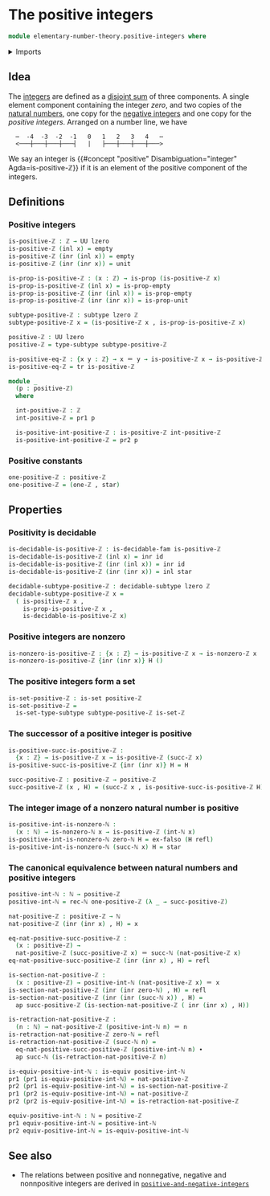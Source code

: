 # The positive integers

```agda
module elementary-number-theory.positive-integers where
```

<details><summary>Imports</summary>

```agda
open import elementary-number-theory.integers
open import elementary-number-theory.natural-numbers
open import elementary-number-theory.nonzero-integers

open import foundation.action-on-identifications-functions
open import foundation.coproduct-types
open import foundation.decidable-subtypes
open import foundation.decidable-types
open import foundation.dependent-pair-types
open import foundation.empty-types
open import foundation.equivalences
open import foundation.function-types
open import foundation.identity-types
open import foundation.propositions
open import foundation.retractions
open import foundation.sections
open import foundation.sets
open import foundation.subtypes
open import foundation.transport-along-identifications
open import foundation.unit-type
open import foundation.universe-levels
```

</details>

## Idea

The [integers](elementary-number-theory.integers.md) are defined as a
[disjoint sum](foundation-core.coproduct-types.md) of three components. A single
element component containing the integer _zero_, and two copies of the
[natural numbers](elementary-number-theory.natural-numbers.md), one copy for the
[negative integers](elementary-number-theory.negative-integers.md) and one copy
for the _positive integers_. Arranged on a number line, we have

```text
  ⋯  -4  -3  -2  -1   0   1   2   3   4   ⋯
  <───┼───┼───┼───┤   |   ├───┼───┼───┼───>
```

We say an integer is
{{#concept "positive" Disambiguation="integer" Agda=is-positive-ℤ}} if it is an
element of the positive component of the integers.

## Definitions

### Positive integers

```agda
is-positive-ℤ : ℤ → UU lzero
is-positive-ℤ (inl x) = empty
is-positive-ℤ (inr (inl x)) = empty
is-positive-ℤ (inr (inr x)) = unit

is-prop-is-positive-ℤ : (x : ℤ) → is-prop (is-positive-ℤ x)
is-prop-is-positive-ℤ (inl x) = is-prop-empty
is-prop-is-positive-ℤ (inr (inl x)) = is-prop-empty
is-prop-is-positive-ℤ (inr (inr x)) = is-prop-unit

subtype-positive-ℤ : subtype lzero ℤ
subtype-positive-ℤ x = (is-positive-ℤ x , is-prop-is-positive-ℤ x)

positive-ℤ : UU lzero
positive-ℤ = type-subtype subtype-positive-ℤ

is-positive-eq-ℤ : {x y : ℤ} → x ＝ y → is-positive-ℤ x → is-positive-ℤ y
is-positive-eq-ℤ = tr is-positive-ℤ

module _
  (p : positive-ℤ)
  where

  int-positive-ℤ : ℤ
  int-positive-ℤ = pr1 p

  is-positive-int-positive-ℤ : is-positive-ℤ int-positive-ℤ
  is-positive-int-positive-ℤ = pr2 p
```

### Positive constants

```agda
one-positive-ℤ : positive-ℤ
one-positive-ℤ = (one-ℤ , star)
```

## Properties

### Positivity is decidable

```agda
is-decidable-is-positive-ℤ : is-decidable-fam is-positive-ℤ
is-decidable-is-positive-ℤ (inl x) = inr id
is-decidable-is-positive-ℤ (inr (inl x)) = inr id
is-decidable-is-positive-ℤ (inr (inr x)) = inl star

decidable-subtype-positive-ℤ : decidable-subtype lzero ℤ
decidable-subtype-positive-ℤ x =
  ( is-positive-ℤ x ,
    is-prop-is-positive-ℤ x ,
    is-decidable-is-positive-ℤ x)
```

### Positive integers are nonzero

```agda
is-nonzero-is-positive-ℤ : {x : ℤ} → is-positive-ℤ x → is-nonzero-ℤ x
is-nonzero-is-positive-ℤ {inr (inr x)} H ()
```

### The positive integers form a set

```agda
is-set-positive-ℤ : is-set positive-ℤ
is-set-positive-ℤ =
  is-set-type-subtype subtype-positive-ℤ is-set-ℤ
```

### The successor of a positive integer is positive

```agda
is-positive-succ-is-positive-ℤ :
  {x : ℤ} → is-positive-ℤ x → is-positive-ℤ (succ-ℤ x)
is-positive-succ-is-positive-ℤ {inr (inr x)} H = H

succ-positive-ℤ : positive-ℤ → positive-ℤ
succ-positive-ℤ (x , H) = (succ-ℤ x , is-positive-succ-is-positive-ℤ H)
```

### The integer image of a nonzero natural number is positive

```agda
is-positive-int-is-nonzero-ℕ :
  (x : ℕ) → is-nonzero-ℕ x → is-positive-ℤ (int-ℕ x)
is-positive-int-is-nonzero-ℕ zero-ℕ H = ex-falso (H refl)
is-positive-int-is-nonzero-ℕ (succ-ℕ x) H = star
```

### The canonical equivalence between natural numbers and positive integers

```agda
positive-int-ℕ : ℕ → positive-ℤ
positive-int-ℕ = rec-ℕ one-positive-ℤ (λ _ → succ-positive-ℤ)

nat-positive-ℤ : positive-ℤ → ℕ
nat-positive-ℤ (inr (inr x) , H) = x

eq-nat-positive-succ-positive-ℤ :
  (x : positive-ℤ) →
  nat-positive-ℤ (succ-positive-ℤ x) ＝ succ-ℕ (nat-positive-ℤ x)
eq-nat-positive-succ-positive-ℤ (inr (inr x) , H) = refl

is-section-nat-positive-ℤ :
  (x : positive-ℤ) → positive-int-ℕ (nat-positive-ℤ x) ＝ x
is-section-nat-positive-ℤ (inr (inr zero-ℕ) , H) = refl
is-section-nat-positive-ℤ (inr (inr (succ-ℕ x)) , H) =
  ap succ-positive-ℤ (is-section-nat-positive-ℤ ( inr (inr x) , H))

is-retraction-nat-positive-ℤ :
  (n : ℕ) → nat-positive-ℤ (positive-int-ℕ n) ＝ n
is-retraction-nat-positive-ℤ zero-ℕ = refl
is-retraction-nat-positive-ℤ (succ-ℕ n) =
  eq-nat-positive-succ-positive-ℤ (positive-int-ℕ n) ∙
  ap succ-ℕ (is-retraction-nat-positive-ℤ n)

is-equiv-positive-int-ℕ : is-equiv positive-int-ℕ
pr1 (pr1 is-equiv-positive-int-ℕ) = nat-positive-ℤ
pr2 (pr1 is-equiv-positive-int-ℕ) = is-section-nat-positive-ℤ
pr1 (pr2 is-equiv-positive-int-ℕ) = nat-positive-ℤ
pr2 (pr2 is-equiv-positive-int-ℕ) = is-retraction-nat-positive-ℤ

equiv-positive-int-ℕ : ℕ ≃ positive-ℤ
pr1 equiv-positive-int-ℕ = positive-int-ℕ
pr2 equiv-positive-int-ℕ = is-equiv-positive-int-ℕ
```

## See also

- The relations between positive and nonnegative, negative and nonnpositive
  integers are derived in
  [`positive-and-negative-integers`](elementary-number-theory.positive-and-negative-integers.md)
